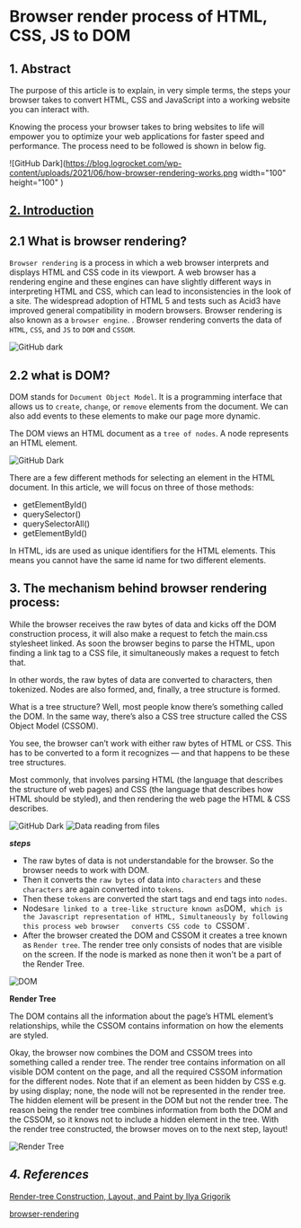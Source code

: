 # Browser render process of HTML, CSS, JS to DOM

## 1. Abstract
The purpose of this article is to explain, in very simple terms, the steps your browser takes to convert HTML, CSS and JavaScript into a working website you can interact with.

Knowing the process your browser takes to bring websites to life will empower you to optimize your web applications for faster speed and performance. 
The process need to be followed is shown in below fig.

![GitHub Dark](https://blog.logrocket.com/wp-content/uploads/2021/06/how-browser-rendering-works.png width="100" height="100" ) 


## [**2. Introduction**](#21-what-is-browser-rendering)
## 2.1 What is browser rendering?

`Browser rendering` is a process in which a web browser interprets and displays HTML and CSS code in its viewport. A web browser has a rendering engine and these engines can have slightly different ways in interpreting HTML and CSS, which can lead to inconsistencies in the look of a site. The widespread adoption of HTML 5 and tests such as Acid3 have improved general compatibility in modern browsers. Browser rendering is also known as a `browser engine`. . Browser rendering converts the data of `HTML`, `CSS`, and `JS` to `DOM` and `CSSOM`.

![GitHub dark](https://developers.google.com/web/fundamentals/performance/rendering/images/intro/frame-full.jpg) 

## 2.2 what is DOM?

DOM stands for `Document Object Model`. It is a programming interface that allows us to `create`, `change`, or `remove` elements from the document. We can also add events to these elements to make our page more dynamic.

The DOM views an HTML document as a `tree of nodes`. A node represents an HTML element. 

![GitHub Dark](https://www.freecodecamp.org/news/content/images/size/w1000/2021/09/Document.jpg)


There are a few different methods for selecting an element in the HTML document.
In this article, we will focus on three of those methods:

* getElementById()
* querySelector()
* querySelectorAll()
* getElementById()

In HTML, ids are used as unique identifiers for the HTML elements. This means you cannot have the same id name for two different elements. 

 ## **3. The mechanism behind browser rendering process:**

 While the browser receives the raw bytes of data and kicks off the DOM construction process, it will also make a request to fetch the main.css stylesheet linked. As soon the browser begins to parse the HTML, upon finding a link tag to a CSS file, it simultaneously makes a request to fetch that.

In other words, the raw bytes of data are converted to characters, then tokenized. Nodes are also formed, and, finally, a tree structure is formed.

What is a tree structure? Well, most people know there’s something called the DOM. In the same way, there’s also a CSS tree structure called the CSS Object Model (CSSOM).

You see, the browser can’t work with either raw bytes of HTML or CSS. This has to be converted to a form it recognizes — and that happens to be these tree structures.

Most commonly, that involves parsing HTML (the language that describes the structure of web pages) and CSS (the language that describes how HTML should be 
styled), and then rendering the web page the HTML & CSS describes.

![GitHub Dark](https://res.cloudinary.com/practicaldev/image/fetch/s--CPYIXBSH--/c_limit%2Cf_auto%2Cfl_progressive%2Cq_auto%2Cw_880/https://cdn-images-1.medium.com/proxy/1%2AIb2Ufggiy67xg02Jp8CYhQ.png)
![Data reading from files](https://res.cloudinary.com/practicaldev/image/fetch/s--lbir5Xqh--/c_limit%2Cf_auto%2Cfl_progressive%2Cq_auto%2Cw_880/https://cdn-images-1.medium.com/max/1024/1%2AVmD21Exnic6eQxj5xGrA-Q.png)

***steps***

* The raw bytes of data is not understandable for the browser.
  So the browser needs to work with DOM.
* Then it converts the `raw bytes` of data into `characters` and these `characters` are again converted into `tokens`.
* Then  these `tokens` are converted the start tags and end tags into `nodes`.
* Nodes` are linked to a tree-like structure known as `DOM`, which is the Javascript representation of HTML, Simultaneously by following this process web browser   converts CSS code to `CSSOM`. 
* After the browser created the DOM and CSSOM it creates a tree known as `Render tree`. The render tree only consists of nodes that are visible on the screen. If   the node is marked as none then it won't be a part of the Render Tree.

![DOM](https://res.cloudinary.com/practicaldev/image/fetch/s--wYwH6uKq--/c_limit%2Cf_auto%2Cfl_progressive%2Cq_auto%2Cw_880/https://cdn-images-1.medium.com/proxy/1%2A10ytkQcfKdbfGQxvYj2-5A.png)




**Render Tree**


The DOM contains all the information about the page’s HTML element’s relationships, while the CSSOM contains information on how the elements are styled.

Okay, the browser now combines the DOM and CSSOM trees into something called a render tree.
The render tree contains information on all visible DOM content on the page, and all the required CSSOM information for the different nodes.
Note that if an element as been hidden by CSS e.g. by using display; none, the node will not be represented in the render tree.
The hidden element will be present in the DOM but not the render tree.
The reason being the render tree combines information from both the DOM and the CSSOM, so it knows not to include a hidden element in the tree.
With the render tree constructed, the browser moves on to the next step, layout!


![Render Tree](https://miro.medium.com/max/1400/1*-ffAB0BPwrt-AQHIea4kWQ.png)

 ## ***4. References***
[Render-tree Construction, Layout, and Paint by Ilya Grigorik](https://medium.com/weekly-webtips/understand-dom-cssom-render-tree-layout-and-painting-9f002f43d1aa)

[browser-rendering](https://dev.to/bnevilleoneill/how-browser-rendering-works-behind-the-scenes-1ce5)
